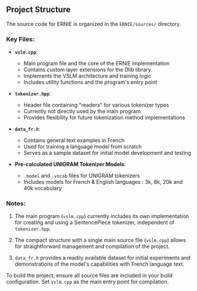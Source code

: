 ## Project Structure

The source code for ERNIE is organized in the `ERNIE/sources/` directory.

### Key Files:

- **`vslm.cpp`**: 
  - Main program file and the core of the ERNIE implementation
  - Contains custom layer extensions for the Dlib library
  - Implements the VSLM architecture and training logic
  - Includes utility functions and the program's entry point

- **`tokenizer.hpp`**: 
  - Header file containing "readers" for various tokenizer types
  - Currently not directly used by the main program
  - Provides flexibility for future tokenization method implementations

- **`data_fr.h`**: 
  - Contains general text examples in French
  - Used for training a language model from scratch
  - Serves as a sample dataset for initial model development and testing

- **Pre-calculated UNIGRAM Tokenizer Models**:
  - `.model` and `.vocab` files for UNIGRAM tokenizers
  - Includes models for French & English languages : 3k, 8k, 20k and 40k vocabulary

### Notes:

1. The main program (`vslm.cpp`) currently includes its own implementation for creating and using a SentencePiece tokenizer, independent of `tokenizer.hpp`.

2. The compact structure with a single main source file (`vslm.cpp`) allows for straightforward management and compilation of the project.

3. `data_fr.h` provides a readily available dataset for initial experiments and demonstrations of the model's capabilities with French language text.

To build the project, ensure all source files are included in your build configuration. Set `vslm.cpp` as the main entry point for compilation.
